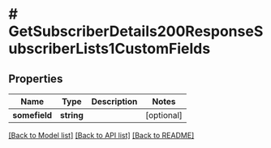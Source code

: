 # # GetSubscriberDetails200ResponseSubscriberLists1CustomFields

## Properties

Name | Type | Description | Notes
------------ | ------------- | ------------- | -------------
**somefield** | **string** |  | [optional]

[[Back to Model list]](../../README.md#models) [[Back to API list]](../../README.md#endpoints) [[Back to README]](../../README.md)
